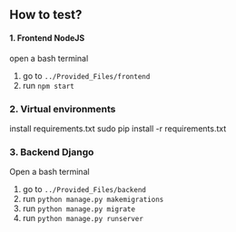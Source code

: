 

## How to test?

#### 1. Frontend NodeJS
open a bash terminal
1. go to `../Provided_Files/frontend`
2. run  `npm start`

### 2. Virtual environments

install requirements.txt
sudo pip install -r requirements.txt


### 3. Backend Django
Open a bash terminal
1.  go to `../Provided_Files/backend`
2. run  `python manage.py makemigrations`
3. run `python manage.py migrate` 
4. run `python manage.py runserver`